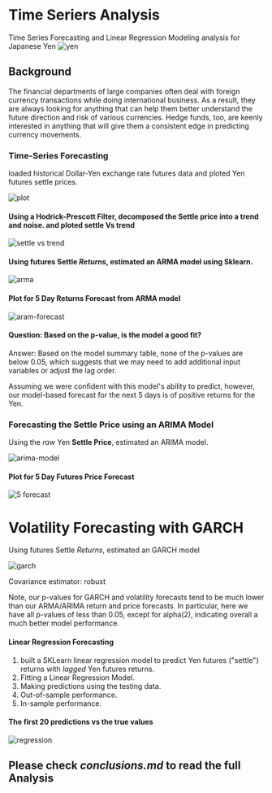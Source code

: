 # Time Seriers Analysis
Time Series Forecasting and Linear Regression Modeling analysis for Japanese Yen
![yen](images/dollar-yen.jpg)


## Background

The financial departments of large companies often deal with foreign currency transactions while doing international business. As a result, they are always looking for anything that can help them better understand the future direction and risk of various currencies. Hedge funds, too, are keenly interested in anything that will give them a consistent edge in predicting currency movements.


### Time-Series Forecasting

loaded historical Dollar-Yen exchange rate futures data and ploted Yen futures settle prices.

![plot](images/yen-futures-settle-prices.png)



#### Using a Hodrick-Prescott Filter, decomposed the Settle price into a trend and noise. and ploted settle Vs trend 

![settle vs trend](images/settle-vs-trend.png)


#### Using futures Settle *Returns*, estimated an ARMA model using Sklearn.

![arma](images/arma-model.png)

#### Plot for 5 Day Returns Forecast from ARMA model

![aram-forecast](images/5-day-return-forecast.png)


#### Question: Based on the p-value, is the model a good fit?


Answer: Based on the model summary table, none of the p-values are below 0.05, which suggests that we may need to add additional input variables or adjust the lag order.

Assuming we were confident with this model's ability to predict, however, our model-based forecast for the next 5 days is of positive returns for the Yen.


### Forecasting the Settle Price using an ARIMA Model

Using the *raw* Yen **Settle Price**, estimated an ARIMA model.

![arima-model](images/arima.png)

#### Plot for 5 Day Futures Price Forecast

![5 forecast](images/5-day-futures-prive-forecast.png)



# Volatility Forecasting with GARCH

Using futures Settle *Returns*, estimated an GARCH model

![garch](images/garch-model.png)



Covariance estimator: robust

Note, our p-values for GARCH and volatility forecasts tend to be much lower than our ARMA/ARIMA return and price forecasts. In particular, here we have all p-values of less than 0.05, except for alpha(2), indicating overall a much better model performance.




#### Linear Regression Forecasting

1. built a SKLearn linear regression model to predict Yen futures ("settle") returns with *lagged* Yen futures returns. 
2. Fitting a Linear Regression Model.
3. Making predictions using the testing data.
4. Out-of-sample performance.
5. In-sample performance.


#### The first 20 predictions vs the true values
![regression](images/reg.png)

## Please check *conclusions.md* to read the full Analysis

